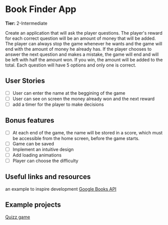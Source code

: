 # Book Finder App

**Tier:** 2-Intermediate

Create an application that will ask the player questions. The player's reward for each correct question will be an amount of money that will be added. The player can always stop the game whenever he wants and the game will end with the amount of money he already has. If the player chooses to answer the next question and makes a mistake, the game will end and will be left with half the amount won. If you win, the amount will be added to the total. Each question will have 5 options and only one is correct.

## User Stories

- [ ] User can enter the name at the beggining of the game
- [ ] User can see on screen the money already won and the next reward
- [ ] add a timer for the player to make decisions

## Bonus features

- [ ] At each end of the game, the name will be stored in a score, which must be accessible from the home screen, before the game starts. 
- [ ] Game can be saved
- [ ] Implement an intuitive design
- [ ] Add loading animations
- [ ] Player can choose the difficulty

## Useful links and resources

an example to inspire development  [Google Books API](https://en.wikipedia.org/wiki/500_Questions)

## Example projects

[Quizz game](https://github.com/sarveshchavan7/Quiz-Game)

